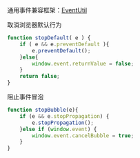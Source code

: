 通用事件兼容框架：[EventUtil](https://github.com/mumuy/tools-library/blob/gh-pages/code/EventUtil.js)

取消浏览器默认行为
``` javascript
function stopDefault( e ) {
    if ( e && e.preventDefault ){
        e.preventDefault();
    }else{
        window.event.returnValue = false;
    }
    return false;
}
```

阻止事件冒泡
``` javascript
function stopBubble(e){
    if (e && e.stopPropagation) {
        e.stopPropagation();
    }else if (window.event) {
        window.event.cancelBubble = true;
    }
}
```

